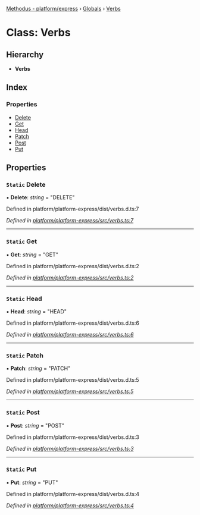 [Methodus - platform/express](../README.md) › [Globals](../globals.md) › [Verbs](verbs.md)

# Class: Verbs

## Hierarchy

* **Verbs**

## Index

### Properties

* [Delete](verbs.md#static-delete)
* [Get](verbs.md#static-get)
* [Head](verbs.md#static-head)
* [Patch](verbs.md#static-patch)
* [Post](verbs.md#static-post)
* [Put](verbs.md#static-put)

## Properties

### `Static` Delete

▪ **Delete**: *string* = "DELETE"

Defined in platform/platform-express/dist/verbs.d.ts:7

*Defined in [platform/platform-express/src/verbs.ts:7](https://github.com/nodulusteam/methodus.dev/blob/0787b65/modules/platform/platform-express/src/verbs.ts#L7)*

___

### `Static` Get

▪ **Get**: *string* = "GET"

Defined in platform/platform-express/dist/verbs.d.ts:2

*Defined in [platform/platform-express/src/verbs.ts:2](https://github.com/nodulusteam/methodus.dev/blob/0787b65/modules/platform/platform-express/src/verbs.ts#L2)*

___

### `Static` Head

▪ **Head**: *string* = "HEAD"

Defined in platform/platform-express/dist/verbs.d.ts:6

*Defined in [platform/platform-express/src/verbs.ts:6](https://github.com/nodulusteam/methodus.dev/blob/0787b65/modules/platform/platform-express/src/verbs.ts#L6)*

___

### `Static` Patch

▪ **Patch**: *string* = "PATCH"

Defined in platform/platform-express/dist/verbs.d.ts:5

*Defined in [platform/platform-express/src/verbs.ts:5](https://github.com/nodulusteam/methodus.dev/blob/0787b65/modules/platform/platform-express/src/verbs.ts#L5)*

___

### `Static` Post

▪ **Post**: *string* = "POST"

Defined in platform/platform-express/dist/verbs.d.ts:3

*Defined in [platform/platform-express/src/verbs.ts:3](https://github.com/nodulusteam/methodus.dev/blob/0787b65/modules/platform/platform-express/src/verbs.ts#L3)*

___

### `Static` Put

▪ **Put**: *string* = "PUT"

Defined in platform/platform-express/dist/verbs.d.ts:4

*Defined in [platform/platform-express/src/verbs.ts:4](https://github.com/nodulusteam/methodus.dev/blob/0787b65/modules/platform/platform-express/src/verbs.ts#L4)*
